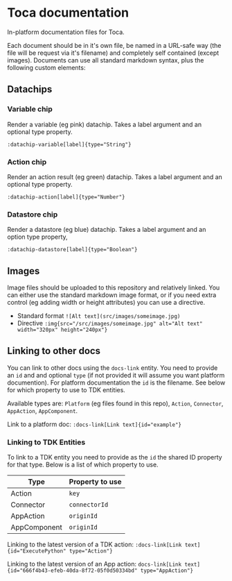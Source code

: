 # Toca documentation
In-platform documentation files for Toca.

Each document should be in it's own file, be named in a URL-safe way (the file will be request via it's filename) and completely self contained (except images). Documents can use all standard markdown syntax, plus the following custom elements:

## Datachips
### Variable chip
Render a variable (eg pink) datachip. Takes a label argument and an optional type property.

`:datachip-variable[label]{type="String"}`

### Action chip
Render an action result (eg green) datachip. Takes a label argument and an optional type property.

`:datachip-action[label]{type="Number"}`

### Datastore chip
Render a datastore (eg blue) datachip. Takes a label argument and an option type property,

`:datachip-datastore[label]{type="Boolean"}`

## Images
Image files should be uploaded to this repository and relatively linked. You can either use the standard markdown image format, or if you need extra control (eg adding width or height attributes) you can use a directive.

* Standard format `![Alt text](src/images/someimage.jpg)`
* Directive `:img{src="/src/images/someimage.jpg" alt="Alt text" width="320px" height="240px"}`

## Linking to other docs
You can link to other docs using the `docs-link` entity. You need to provide an `id` and and optional `type` (if not provided it will assume you want platform documention). For platform documentation the `id` is the filename. See below for which property to use to TDK entities.

Available types are: `Platform` (eg files found in this repo), `Action`, `Connector`, `AppAction`, `AppComponent`.

Link to a platform doc: `:docs-link[Link text]{id="example"}`

### Linking to TDK Entities
To link to a TDK entity you need to provide as the `id` the shared ID property for that type. Below is a list of which property to use.

| Type | Property to use |
| - | - |
| Action | `key` |
| Connector | `connectorId` |
| AppAction | `originId` |
| AppComponent | `originId` |

Linking to the latest version of a TDK action: `:docs-link[Link text]{id="ExecutePython" type="Action"}`

Linking to the latest version of an App action: `docs-link[Link text]{id="666f4b43-efeb-40da-8f72-05f0d50334bd" type="AppAction"}`